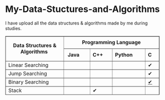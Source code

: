 # My-Data-Stuctures-and-Algorithms
I have upload all the data structures & algorithms made by me during studies. 
<table border="1" style="height: 188px; width: 492px;">
	<tbody>
		<tr>
			<td style="width: 168px; text-align: center;" rowspan="2">
				<p><strong>Data Structures & Algorithms</strong>&nbsp;</p>
			</td>
			<td style="width: 340px; text-align: center;" colspan="4"><strong>Programming Language</strong></td>
		</tr>
		<tr>
			<td style=“width: 85px; text-align: center;” align=“center”><strong>&nbsp;Java</strong></td>
			<td style=“width: 85px; text-align: center;” align=“center”><strong>C++</strong></td>
			<td style=“width: 85px; text-align: center;” align=“center”><strong>Python</strong></td>
			<td style=“width: 85px; text-align: center;” align=“center”><strong>C</strong></td>
		</tr>
		<tr>
			<td style="width: 168px;">Linear Searching</td>
			<td style=“width: 85px; text-align: center;” align=“center”>&nbsp;</td>
			<td style=“width: 85px; text-align: center;” align=“center”>&nbsp;</td>
			<td style=“width: 85px; text-align: center;” align=“center”>&nbsp;</td>
			<td style=“width: 85px; text-align: center;” align=“center”>✔</td>
		</tr>
		<tr>
			<td style="width: 168px;">Jump Searching</td>
			<td style=“width: 85px; text-align: center;” align=“center”>&nbsp;</td>
			<td style=“width: 85px; text-align: center;” align=“center”>&nbsp;</td>
			<td style=“width: 85px; text-align: center;” align=“center”>&nbsp;</td>
			<td style=“width: 85px; text-align: center;” align=“center”>✔</td>
		</tr>
		<tr>
			<td style="width: 168px;">Binary Searching</td>
			<td style=“width: 85px; text-align: center;” align=“center”>&nbsp;</td>
			<td style=“width: 85px; text-align: center;” align=“center”>&nbsp;</td>
			<td style=“width: 85px; text-align: center;” align=“center”>&nbsp;</td>
			<td style=“width: 85px; text-align: center;” align=“center”><a href="https://github.com/milansonagra/My-Data-Stuctures-and-Algorithm/blob/master/Searching/Binary%20Search.c">✔</a></td>
		</tr>
		<tr>
			<td style="width: 168px;">Stack</td>
			<td style=“width: 85px; text-align: center;” align=“center”>&nbsp;</td>
			<td style=“width: 85px; text-align: center;” align=“center”>✔</td>
			<td style=“width: 85px; text-align: center;” align=“center”>&nbsp;</td>
			<td style=“width: 85px; text-align: center;” align=“center”>&nbsp;</td>
		</tr>
		<tr>
			<td style="width: 168px;">Queue</td>
			<td style=“width: 85px; text-align: center;” align=“center”>&nbsp;</td>
			<td style=“width: 85px; text-align: center;” align=“center”>✔</td>
			<td style=“width: 85px; text-align: center;” align=“center”>&nbsp;</td>
			<td style=“width: 85px; text-align: center;” align=“center”>&nbsp;</td>
		</tr>
		<tr>
			<td style="width: 168px;">Linked List&nbsp;</td>
			<td style=“width: 85px; text-align: center;” align=“center”>✔</td>
			<td style=“width: 85px; text-align: center;” align=“center”>✔</td>
			<td style=“width: 85px; text-align: center;” align=“center”>&nbsp;</td>
			<td style=“width: 85px; text-align: center;” align=“center”>&nbsp;</td>
		</tr>
		<tr>
			<td style="width: 168px;">Heap</td>
			<td style=“width: 85px; text-align: center;” align=“center”>&nbsp;</td>
			<td style=“width: 85px; text-align: center;” align=“center”>&nbsp;</td>
			<td style=“width: 85px; text-align: center;” align=“center”>✔</td>
			<td style=“width: 85px; text-align: center;” align=“center”>&nbsp;</td>
		</tr>
		<tr>
			<td style="width: 168px;">Bubble Sorting</td>
			<td style=“width: 85px; text-align: center;” align=“center”>&nbsp;</td>
			<td style=“width: 85px; text-align: center;” align=“center”>&nbsp;</td>
			<td style=“width: 85px; text-align: center;” align=“center”>&nbsp;</td>
			<td style=“width: 85px; text-align: center;” align=“center”>✔</td>
		</tr
		<tr>
			<td style="width: 168px;">Selection Sorting</td>
			<td style=“width: 85px; text-align: center;” align=“center”>&nbsp;</td>
			<td style=“width: 85px; text-align: center;” align=“center”>&nbsp;</td>
			<td style=“width: 85px; text-align: center;” align=“center”>&nbsp;</td>
			<td style=“width: 85px; text-align: center;” align=“center”>✔</td>
		</tr>
		<tr>
			<td style="width: 168px;">Insertion Sorting</td>
			<td style=“width: 85px; text-align: center;” align=“center”>&nbsp;</td>
			<td style=“width: 85px; text-align: center;” align=“center”>&nbsp;</td>
			<td style=“width: 85px; text-align: center;” align=“center”>&nbsp;</td>
			<td style=“width: 85px; text-align: center;” align=“center”>✔</td>
		</tr>
	</tbody>
</table>

